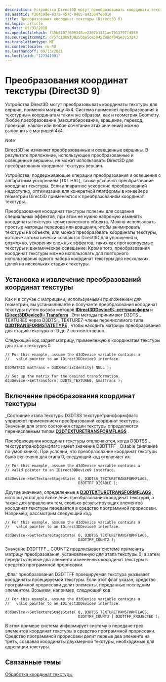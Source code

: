 ```yaml
---
description: Устройства Direct3D могут преобразовывать координаты текстуры для вершин, применяя матрицу 4x4.
ms.assetid: f36439de-e37a-457c-9485-a435847eb01e
title: Преобразования координат текстуры (Direct3D 9)
ms.topic: article
ms.date: 05/31/2018
ms.openlocfilehash: f45b8107f609348ae2367b1171ae7913797f4558
ms.sourcegitcommit: d75fc10b9f0825bbe5ce5045c90d4045e3c53243
ms.translationtype: MT
ms.contentlocale: ru-RU
ms.lasthandoff: 09/13/2021
ms.locfileid: "127341991"
---
```

# <a name="texture-coordinate-transformations-direct3d-9"></a>Преобразования координат текстуры (Direct3D 9)

Устройства Direct3D могут преобразовывать координаты текстуры для вершин, применяя матрицу 4x4. Система применяет преобразования к текстурным координатам таким же образом, как и геометрия Geometry. Любое преобразование (масштабирование, вращение, перевод, проекция, наклон или любое сочетание этих значений) можно выполнить с матрицей 4x4.

> [!Note]  
> Direct3D не изменяет преобразованные и освещенные вершины. В результате приложение, использующее преобразованные и освещенные вершины, не может использовать Direct3D для преобразования координат текстуры вершин.

 

Устройства, поддерживающие операции преобразования и освещения с аппаратным ускорением (T&L HAL), также ускоряют преобразование координат текстуры. Если аппаратное ускорение преобразований недоступно, оптимизации для конкретной платформы в конвейере геометрии Direct3D применяются к преобразованиям координат текстуры.

Преобразования координат текстуры полезны для создания специальных эффектов, при этом не нужно напрямую изменять координаты текстуры геометрического объекта. Можно использовать простые матрицы перевода или вращения, чтобы анимировать текстуры на объекте, или можно преобразовать координаты текстуры, которые автоматически создаются Direct3D для упрощения и, возможно, ускорения сложных эффектов, таких как прогнозируемые текстуры и динамическое освещение. Кроме того, преобразования координат текстуры можно использовать для повторного использования одного набора координат текстуры для нескольких целей на нескольких стадиях текстуры.

## <a name="setting-and-retrieving-texture-coordinate-transformations"></a>Установка и извлечение преобразований координат текстуры

Как и в случае с матрицами, используемыми приложением для геометрии, вы устанавливаете и получаете преобразования координат текстуры путем вызова методов [**IDirect3DDevice9:: сеттрансформ**](/windows/desktop/api) и [**IDirect3DDevice9:: Transform**](/windows/desktop/api) . Эти методы принимают D3DTS \_ TEXTURE0 через D3DTS \_ TEXTURE7-члены перечислимого типа [**D3DTRANSFORMSTATETYPE**](./d3dtransformstatetype.md) , чтобы находить матрицы преобразования для стадий текстуры от 0 до 7 соответственно.

Следующий код задает матрицу, применяемую к координатам текстуры для этапа текстуры 0.


```
// For this example, assume the d3dDevice variable contains a 
//   valid pointer to an IDirect3DDevice9 interface.

D3DMATRIX matTrans = D3DXMatrixIdentity( NULL );

// Set up the matrix for the desired transformation.
d3dDevice->SetTransform( D3DTS_TEXTURE0, &matTrans );
```



## <a name="enabling-texture-coordinate-transformations"></a>Включение преобразования координат текстуры

\_Состояние этапа текстуры D3DTSS текстуретрансформфлагс управляет применением преобразований координат текстуры. Значения для этого состояния стадии текстуры определяются перечисляемым типом [**D3DTEXTURETRANSFORMFLAGS**](./d3dtexturetransformflags.md) .

Преобразования координат текстуры отключаются, когда D3DTSS \_ текстуретрансформфлагс имеет значение D3DTTFF \_ Disable (значение по умолчанию). При условии, что преобразование координат текстуры было включено для этапа 0, следующий код отключает их.


```
// For this example, assume the d3dDevice variable contains a 
// valid pointer to an IDirect3DDevice9 interface.

d3dDevice->SetTextureStageState( 0, D3DTSS_TEXTURETRANSFORMFLAGS, 
                                 D3DTTFF_DISABLE );
```



Другие значения, определенные в [**D3DTEXTURETRANSFORMFLAGS**](./d3dtexturetransformflags.md) , используются для включения преобразования координат текстуры, а также для управления тем, сколько результирующих элементов координат текстуры передается в средство программной прорисовки. Например, рассмотрим следующий код.


```
// For this example, assume the d3dDevice variable contains a 
//   valid pointer to an IDirect3DDevice9 interface.

d3dDevice->SetTextureStageState( 0, D3DTSS_TEXTURETRANSFORMFLAGS, 
                                 D3DTTFF_COUNT2 );
```



Значение D3DTTFF \_ COUNT2 предписывает системе применить матрицу преобразования, установленную для этапа текстуры 0, а затем передать первые два элемента измененных координат текстуры в средство программной прорисовки.

\_Флаг преобразования D3DTTFF проецируемая текстура указывает координаты проецируемой текстуры. Если этот флаг указан, средство программной прорисовки делит элементы, переданные последним элементом. Возьмем, например, следующий код.


```
// For this example, assume the d3dDevice variable contains a 
//   valid pointer to an IDirect3DDevice9 interface.

d3dDevice->SetTextureStageState( 0, D3DTSS_TEXTURETRANSFORMFLAGS, 
                                 D3DTTFF_COUNT3 | D3DTTFF_PROJECTED );
```



В этом примере система информирует систему о передаче трех элементов координат текстуры в средство программной прорисовки. Средство программной прорисовки делит первые два элемента на треть, создавая координаты двухмерной текстуры, необходимые для адресации текстуры.

## <a name="related-topics"></a>Связанные темы

<dl> <dt>

[Обработка координат текстуры](texture-coordinate-processing.md)
</dt> </dl>

 

 
